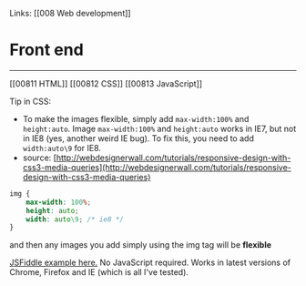 Links:  [[008 Web development]]

# Front end
---
[[00811 HTML]]
[[00812 CSS]]
[[00813 JavaScript]]

Tip in CSS:
- To make the images flexible, simply add `max-width:100%` and `height:auto`. Image `max-width:100%` and `height:auto` works in IE7, but not in IE8 (yes, another weird IE bug). To fix this, you need to add `width:auto\9` for IE8.
- source: [http://webdesignerwall.com/tutorials/responsive-design-with-css3-media-queries](http://webdesignerwall.com/tutorials/responsive-design-with-css3-media-queries)

```css
img {
    max-width: 100%;
    height: auto;
    width: auto\9; /* ie8 */
}
```

and then any images you add simply using the img tag will be **flexible**

[JSFiddle example here.](https://jsfiddle.net/jaanhaitojahanhai/cnudrxgq/) No JavaScript required. Works in latest versions of Chrome, Firefox and IE (which is all I've tested).